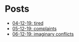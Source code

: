 # Posts
- [04-12-19: tired](tired-04-12-19.md)
- [05-12-19: complaints](complaints-05-12-2019.md)
- [06-12-19: imaginary conflicts](imaginary-conflicts-06-12-2019.md)
